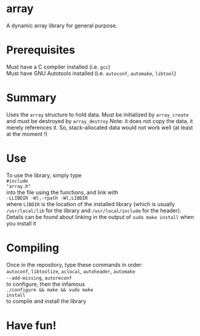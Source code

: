 # array
A dynamic array library for general purpose.
# Prerequisites
  Must have a C compiler installed (i.e. <code>gcc</code>)<br>
  Must have GNU Autotools installed (i.e. <code>autoconf</code>, <code>automake</code>, <code>libtool</code>)
# Summary
  Uses the <code>array</code> structure to hold data. 
  Must be initialized by <code>array_create</code>
  and must be destroyed by <code>array_destroy</code>
  Note: it does not copy the data, it merely references it. So, stack-allocated data would not work well (at least at the moment !)
# Use
  To use the library, simply type
  <br><code>#include "array.h"</code><br>
  into the file using the functions, and link with <br><code>-LLIBDIR -Wl,-rpath -Wl,LIBDIR</code><br> where <code>LIBDIR</code> is the location of the installed library (which is usually <code>/usr/local/lib</code> for the library and <code>/usr/local/include</code> for the header).<br>
  Details can be found about linking in the output of <code>sudo make install</code> when you install it
# Compiling
  Once in the repository, type these commands in order:
  <br><code>autoconf</code>, <code>libtoolize</code>, <code>aclocal</code>, <code>autoheader</code>, <code>automake --add-missing</code>, <code>autoreconf</code><br> to configure, then the infamous <br><code>./configure && make && sudo make install</code><br> to compile and install the library
# Have fun!
